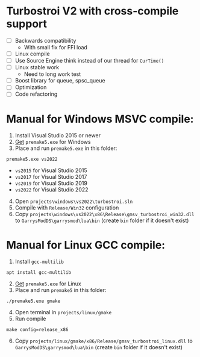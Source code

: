 # Turbostroi V2 with cross-compile support
- [ ] Backwards compatibility
  - With small fix for FFI load
- [ ] Linux compile
- [ ] Use Source Engine think instead of our thread for `CurTime()`
- [ ] Linux stable work
  - Need to long work test
- [ ] Boost library for queue, spsc_queue
- [ ] Optimization
- [ ] Code refactoring 

# Manual for Windows MSVC compile:
1. Install Visual Studio 2015 or newer
2. [Get](https://premake.github.io/download) `premake5.exe` for Windows
3. Place and run `premake5.exe` in this folder:
```
premake5.exe vs2022
```
- `vs2015` for Visual Studio 2015
- `vs2017` for Visual Studio 2017
- `vs2019` for Visual Studio 2019
- `vs2022` for Visual Studio 2022
4. Open `projects\windows\vs2022\turbostroi.sln`
5. Compile with `Release/Win32` configuration
6. Copy `projects\windows\vs2022\x86\Release\gmsv_turbostroi_win32.dll` to `GarrysModDS\garrysmod\lua\bin` (create `bin` folder if it doesn't exist) 

# Manual for Linux GCC compile:
1. Install `gcc-multilib`
```
apt install gcc-multilib
```
2. [Get](https://premake.github.io/download) `premake5.exe` for Linux
3. Place and run `premake5` in this folder:
```
./premake5.exe gmake
```
4. Open terminal in `projects/linux/gmake`
5. Run compile
```
make config=release_x86
```
6. Copy `projects/linux/gmake/x86/Release/gmsv_turbostroi_linux.dll` to `GarrysModDS\garrysmod\lua\bin` (create `bin` folder if it doesn't exist) 